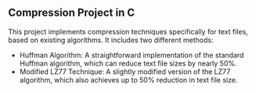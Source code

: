 ## Compression Project in C
This project implements compression techniques specifically for text files, based on existing algorithms. It includes two different methods:

- Huffman Algorithm: A straightforward implementation of the standard Huffman algorithm, which can reduce text file sizes by nearly 50%.
- Modified LZ77 Technique: A slightly modified version of the LZ77 algorithm, which also achieves up to 50% reduction in text file size.
